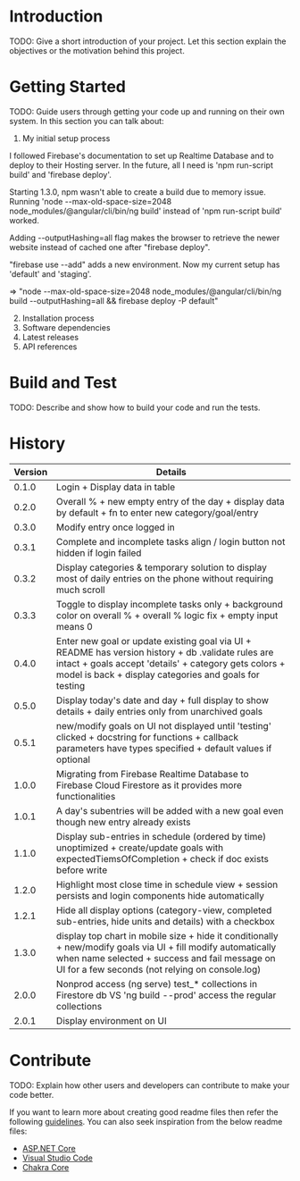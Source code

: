 # Introduction 
TODO: Give a short introduction of your project. Let this section explain the objectives or the motivation behind this project. 

# Getting Started
TODO: Guide users through getting your code up and running on their own system. In this section you can talk about:

1.  My initial setup process

I followed Firebase's documentation to set up Realtime Database and to deploy to their Hosting server. In the future, 
all I need is 'npm run-script build' and 'firebase deploy'.

Starting 1.3.0, npm wasn't able to create a build due to memory issue. Running 'node --max-old-space-size=2048 node_modules/@angular/cli/bin/ng build'
instead of 'npm run-script build' worked.

Adding --outputHashing=all flag makes the browser to retrieve the newer website instead of cached one after "firebase
 deploy".

"firebase use --add" adds a new environment. Now my current setup has 'default' and 'staging'.

=> "node --max-old-space-size=2048 node_modules/@angular/cli/bin/ng build --outputHashing=all && firebase deploy -P
 default"

2.  Installation process
3.	Software dependencies
4.	Latest releases
5.	API references

# Build and Test
TODO: Describe and show how to build your code and run the tests. 

# History
Version | Details
--- | ---
0.1.0 | Login + Display data in table
0.2.0 | Overall % + new empty entry of the day + display data by default + fn to enter new category/goal/entry
0.3.0 | Modify entry once logged in
0.3.1 | Complete and incomplete tasks align / login button not hidden if login failed
0.3.2 | Display categories & temporary solution to display most of daily entries on the phone without requiring much scroll
0.3.3 | Toggle to display incomplete tasks only + background color on overall % + overall % logic fix + empty input means 0 
0.4.0 | Enter new goal or update existing goal via UI + README has version history + db .validate rules are intact + goals accept 'details' + category gets colors + model is back + display categories and goals for testing
0.5.0 | Display today's date and day + full display to show details + daily entries only from unarchived goals
0.5.1 | new/modify goals on UI not displayed until 'testing' clicked + docstring for functions + callback parameters have types specified + default values if optional
1.0.0 | Migrating from Firebase Realtime Database to Firebase Cloud Firestore as it provides more functionalities
1.0.1 | A day's subentries will be added with a new goal even though new entry already exists
1.1.0 | Display sub-entries in schedule (ordered by time) unoptimized + create/update goals with expectedTiemsOfCompletion + check if doc exists before write
1.2.0 | Highlight most close time in schedule view + session persists and login components hide automatically
1.2.1 | Hide all display options (category-view, completed sub-entries, hide units and details) with a checkbox
1.3.0 | display top chart in mobile size + hide it conditionally + new/modify goals via UI + fill modify automatically when name selected + success and fail message on UI for a few seconds (not relying on console.log)
2.0.0 | Nonprod access (ng serve) test_* collections in Firestore db VS 'ng build --prod' access the regular collections
2.0.1 | Display environment on UI

# Contribute
TODO: Explain how other users and developers can contribute to make your code better. 

If you want to learn more about creating good readme files then refer the following [guidelines](https://docs.microsoft.com/en-us/azure/devops/repos/git/create-a-readme?view=azure-devops). You can also seek inspiration from the below readme files:
- [ASP.NET Core](https://github.com/aspnet/Home)
- [Visual Studio Code](https://github.com/Microsoft/vscode)
- [Chakra Core](https://github.com/Microsoft/ChakraCore)
